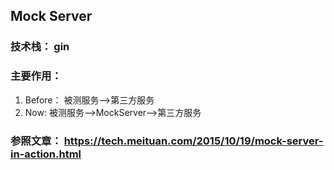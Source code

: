 ## Mock Server
### 技术栈： gin
### 主要作用：
1. Before： 被测服务-->第三方服务
2. Now: 被测服务-->MockServer-->第三方服务
            
### 参照文章： https://tech.meituan.com/2015/10/19/mock-server-in-action.html